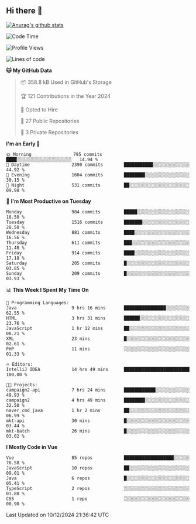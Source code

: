 ## Hi there 👋

[![Anurag's github stats](https://github-readme-stats.vercel.app/api?username=Songwonseok)](https://github.com/anuraghazra/github-readme-stats)



<!--START_SECTION:waka-->
![Code Time](http://img.shields.io/badge/Code%20Time-3%2C198%20hrs%2023%20mins-blue)

![Profile Views](http://img.shields.io/badge/Profile%20Views-2-blue)

![Lines of code](https://img.shields.io/badge/From%20Hello%20World%20I%27ve%20Written-34.8%20million%20lines%20of%20code-blue)

**🐱 My GitHub Data** 

> 📦 358.8 kB Used in GitHub's Storage 
 > 
> 🏆 121 Contributions in the Year 2024
 > 
> 💼 Opted to Hire
 > 
> 📜 27 Public Repositories 
 > 
> 🔑 3 Private Repositories 
 > 
**I'm an Early 🐤** 

```text
🌞 Morning                795 commits         ████░░░░░░░░░░░░░░░░░░░░░   14.94 % 
🌆 Daytime                2390 commits        ███████████░░░░░░░░░░░░░░   44.92 % 
🌃 Evening                1604 commits        ████████░░░░░░░░░░░░░░░░░   30.15 % 
🌙 Night                  531 commits         ██░░░░░░░░░░░░░░░░░░░░░░░   09.98 % 
```
📅 **I'm Most Productive on Tuesday** 

```text
Monday                   984 commits         █████░░░░░░░░░░░░░░░░░░░░   18.50 % 
Tuesday                  1516 commits        ███████░░░░░░░░░░░░░░░░░░   28.50 % 
Wednesday                881 commits         ████░░░░░░░░░░░░░░░░░░░░░   16.56 % 
Thursday                 611 commits         ███░░░░░░░░░░░░░░░░░░░░░░   11.48 % 
Friday                   914 commits         ████░░░░░░░░░░░░░░░░░░░░░   17.18 % 
Saturday                 205 commits         █░░░░░░░░░░░░░░░░░░░░░░░░   03.85 % 
Sunday                   209 commits         █░░░░░░░░░░░░░░░░░░░░░░░░   03.93 % 
```


📊 **This Week I Spent My Time On** 

```text
💬 Programming Languages: 
Java                     9 hrs 16 mins       ████████████████░░░░░░░░░   62.55 % 
HTML                     3 hrs 31 mins       ██████░░░░░░░░░░░░░░░░░░░   23.76 % 
JavaScript               1 hr 12 mins        ██░░░░░░░░░░░░░░░░░░░░░░░   08.21 % 
XML                      23 mins             █░░░░░░░░░░░░░░░░░░░░░░░░   02.61 % 
PHP                      11 mins             ░░░░░░░░░░░░░░░░░░░░░░░░░   01.33 % 

🔥 Editors: 
IntelliJ IDEA            14 hrs 49 mins      █████████████████████████   100.00 % 

🐱‍💻 Projects: 
campaign2-api            7 hrs 24 mins       ████████████░░░░░░░░░░░░░   49.93 % 
campaign2                4 hrs 49 mins       ████████░░░░░░░░░░░░░░░░░   32.50 % 
naver_cmd_java           1 hr 2 mins         ██░░░░░░░░░░░░░░░░░░░░░░░   06.99 % 
mkt-api                  30 mins             █░░░░░░░░░░░░░░░░░░░░░░░░   03.44 % 
mkt-batch                26 mins             █░░░░░░░░░░░░░░░░░░░░░░░░   03.02 % 
```

**I Mostly Code in Vue** 

```text
Vue                      85 repos            ███████████████████░░░░░░   76.58 % 
JavaScript               10 repos            ██░░░░░░░░░░░░░░░░░░░░░░░   09.01 % 
Java                     6 repos             █░░░░░░░░░░░░░░░░░░░░░░░░   05.41 % 
TypeScript               2 repos             ░░░░░░░░░░░░░░░░░░░░░░░░░   01.80 % 
CSS                      1 repo              ░░░░░░░░░░░░░░░░░░░░░░░░░   00.90 % 
```




 Last Updated on 10/12/2024 21:36:42 UTC
<!--END_SECTION:waka-->
